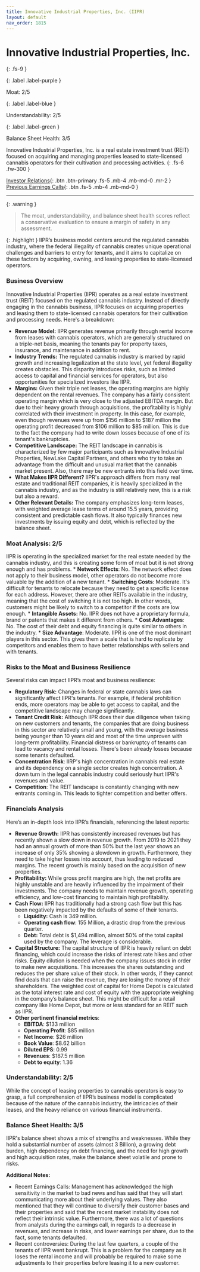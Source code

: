 ```yaml
---
title: Innovative Industrial Properties, Inc. (IIPR)
layout: default
nav_order: 1815
---
```


# Innovative Industrial Properties, Inc.
{: .fs-9 }

{: .label .label-purple }

Moat: 2/5

{: .label .label-blue }

Understandability: 2/5

{: .label .label-green }

Balance Sheet Health: 3/5

Innovative Industrial Properties, Inc. is a real estate investment trust (REIT) focused on acquiring and managing properties leased to state-licensed cannabis operators for their cultivation and processing activities.
{: .fs-6 .fw-300 }

[Investor Relations](https://www.google.com/search?q=IIPR+investor+relations){: .btn .btn-primary .fs-5 .mb-4 .mb-md-0 .mr-2 }
[Previous Earnings Calls](https://discountingcashflows.com/company/IIPR/transcripts/){: .btn .fs-5 .mb-4 .mb-md-0 }

---

{: .warning }
>The moat, understandability, and balance sheet health scores reflect a conservative evaluation to ensure a margin of safety in any assessment.



{: .highlight }
IIPR’s business model centers around the regulated cannabis industry, where the federal illegality of cannabis creates unique operational challenges and barriers to entry for tenants, and it aims to capitalize on these factors by acquiring, owning, and leasing properties to state-licensed operators.

### Business Overview
Innovative Industrial Properties (IIPR) operates as a real estate investment trust (REIT) focused on the regulated cannabis industry. Instead of directly engaging in the cannabis business, IIPR focuses on acquiring properties and leasing them to state-licensed cannabis operators for their cultivation and processing needs. Here's a breakdown:

*   **Revenue Model:** IIPR generates revenue primarily through rental income from leases with cannabis operators, which are generally structured on a triple-net basis, meaning the tenants pay for property taxes, insurance, and maintenance in addition to rent.
*   **Industry Trends:** The regulated cannabis industry is marked by rapid growth and increasing legalization at the state level, yet federal illegality creates obstacles. This disparity introduces risks, such as limited access to capital and financial services for operators, but also opportunities for specialized investors like IIPR.
*   **Margins:** Given their triple net leases, the operating margins are highly dependent on the rental revenues. The company has a fairly consistent operating margin which is very close to the adjusted EBITDA margin. But due to their heavy growth through acquisitions, the profitability is highly correlated with their investment in property. In this case, for example, even though revenues were up from $156 million to $187 million the operating profit decreased from $106 million to $85 million. This is due to the fact the company had to write down losses because of one of its tenant's bankruptcies.
*   **Competitive Landscape:** The REIT landscape in cannabis is characterized by few major participants such as Innovative Industrial Properties, NewLake Capital Partners, and others who try to take an advantage from the difficult and unusual market that the cannabis market present. Also, there may be new entrants into this field over time.
*   **What Makes IIPR Different?** IIPR's approach differs from many real estate and traditional REIT companies, it is heavily specialized in the cannabis industry, and as the industry is still relatively new, this is a risk but also a reward.
*   **Other Relevant Details:** The company emphasizes long-term leases, with weighted average lease terms of around 15.5 years, providing consistent and predictable cash flows. It also typically finances new investments by issuing equity and debt, which is reflected by the balance sheet. 

### Moat Analysis: 2/5
IIPR is operating in the specialized market for the real estate needed by the cannabis industry, and this is creating some form of moat but it is not strong enough and has problems.
    *   **Network Effects**: No. The network effect does not apply to their business model, other operators do not become more valuable by the addition of a new tenant.
    *   **Switching Costs**: Moderate. It's difficult for tenants to relocate because they need to get a specific license for each address. However, there are other REITs available in the industry, meaning that the cost of switching it is not too high. In other words, customers might be likely to switch to a competitor if the costs are low enough.
    *   **Intangible Assets:** No. IIPR does not have a proprietary formula, brand or patents that makes it different from others.
    *   **Cost Advantages**: No. The cost of their debt and equity financing is quite similar to others in the industry.
    *   **Size Advantage**: Moderate. IIPR is one of the most dominant players in this sector. This gives them a scale that is hard to replicate by competitors and enables them to have better relationships with sellers and with tenants.

### Risks to the Moat and Business Resilience
Several risks can impact IIPR’s moat and business resilience:

*   **Regulatory Risk:** Changes in federal or state cannabis laws can significantly affect IIPR's tenants. For example, if federal prohibition ends, more operators may be able to get access to capital, and the competitive landscape may change significantly.
*   **Tenant Credit Risk:** Although IIPR does their due diligence when taking on new customers and tenants, the companies that are doing business in this sector are relatively small and young, with the average business being younger than 10 years old and most of the time unproven with long-term profitability. Financial distress or bankruptcy of tenants can lead to vacancy and rental losses. There's been already losses because some tenants defaulted.
*   **Concentration Risk**: IIRP's high concentration in cannabis real estate and its dependency on a single sector creates high concentration. A down turn in the legal cannabis industry could seriously hurt IIPR's revenues and value.
*   **Competition**: The REIT landscape is constantly changing with new entrants coming in. This leads to tighter competition and better offers. 

### Financials Analysis
Here’s an in-depth look into IIPR’s financials, referencing the latest reports:

*   **Revenue Growth:** IIPR has consistently increased revenues but has recently shown a slow down in revenue growth. From 2019 to 2021 they had an annual growth of more than 50% but the last year shows an increase of only 35% showing a slowdown in growth. Furthermore, they need to take higher losses into account, thus leading to reduced margins. The recent growth is mainly based on the acquisition of new properties.
*   **Profitability:** While gross profit margins are high, the net profits are highly unstable and are heavily influenced by the impairment of their investments. The company needs to maintain revenue growth, operating efficiency, and low-cost financing to maintain high profitability.
*   **Cash Flow:** IIPR has traditionally had a strong cash flow but this has been negatively impacted by the defaults of some of their tenants. 
    *   **Liquidity:** Cash is 349 million.
    *   **Operating cash flow**: 155 Million, a drastic drop from the previous quarter.
    *   **Debt:** Total debt is $1,494 million, almost 50% of the total capital used by the company. The leverage is considerable. 
*   **Capital Structure:** The capital structure of IIPR is heavily reliant on debt financing, which could increase the risks of interest rate hikes and other risks. Equity dilution is needed when the company issues stock in order to make new acquisitions. This increases the shares outstanding and reduces the per share value of their stock. In other words, if they cannot find deals that can raise the revenue, they are losing the money of their shareholders. The weighted cost of capital for Home Depot is calculated as the total interest rate and cost of equity with the appropriate weighing in the company’s balance sheet. This might be difficult for a retail company like Home Depot, but more or less standard for an REIT such as IIPR.
*    **Other pertinent financial metrics**:
     *   **EBITDA**: $133 million
     *   **Operating Profit**: $85 million
     *   **Net Income**: $26 million
     *  **Book Value**: $8.62 billion
     *  **Diluted EPS**: 0.99
     *  **Revenues**: $187.5 million
     *  **Debt to equity**: 1.36

### Understandability: 2/5
While the concept of leasing properties to cannabis operators is easy to grasp, a full comprehension of IIPR’s business model is complicated because of the nature of the cannabis industry, the intricacies of their leases, and the heavy reliance on various financial instruments. 

### Balance Sheet Health: 3/5
IIPR's balance sheet shows a mix of strengths and weaknesses. While they hold a substantial number of assets (almost 3 Billion), a growing debt burden, high dependency on debt financing, and the need for high growth and high acquisition rates, make the balance sheet volatile and prone to risks.

**Additional Notes:**
* Recent Earnings Calls: Management has acknowledged the high sensitivity in the market to bad news and has said that they will start communicating more about their underlying values. They also mentioned that they will continue to diversify their customer bases and their properties and said that the recent market instability does not reflect their intrinsic value. Furthermore, there was a lot of questions from analysts during the earnings call, in regards to a decrease in revenues, and increase in risks, and lower earnings per share, due to the fact, some tenants defaulted.
* Recent controversies: During the last few quarters, a couple of the tenants of IIPR went bankrupt. This is a problem for the company as it loses the rental income and will probably be required to make some adjustments to their properties before leasing it to a new customer.
